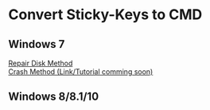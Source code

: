 # Convert Sticky-Keys to CMD

## Windows 7
[Repair Disk Method](https://www.howtogeek.com/96630/how-to-reset-your-forgotten-windows-password-the-easy-way/)<br>
[Crash Method (Link/Tutorial comming soon)]()


## Windows 8/8.1/10
